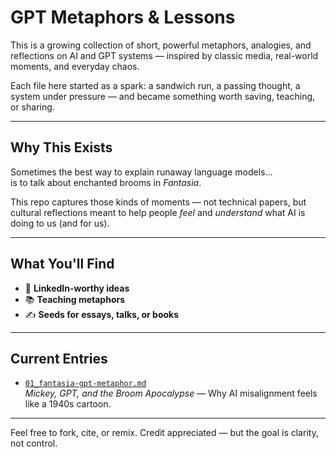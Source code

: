 # GPT Metaphors & Lessons

This is a growing collection of short, powerful metaphors, analogies, and reflections on AI and GPT systems — inspired by classic media, real-world moments, and everyday chaos.

Each file here started as a spark: a sandwich run, a passing thought, a system under pressure — and became something worth saving, teaching, or sharing.

---

## Why This Exists

Sometimes the best way to explain runaway language models…  
is to talk about enchanted brooms in *Fantasia*.

This repo captures those kinds of moments — not technical papers, but cultural reflections meant to help people *feel* and *understand* what AI is doing to us (and for us).

---

## What You'll Find

- 🎩 **LinkedIn-worthy ideas**  
- 📚 **Teaching metaphors**  
- ✍️ **Seeds for essays, talks, or books**  

---

## Current Entries

- [`01_fantasia-gpt-metaphor.md`](01_fantasia-gpt-metaphor.md)  
  *Mickey, GPT, and the Broom Apocalypse* — Why AI misalignment feels like a 1940s cartoon.

---

Feel free to fork, cite, or remix. Credit appreciated — but the goal is clarity, not control.
